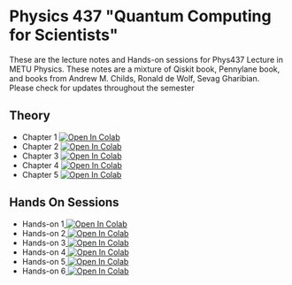 # Physics 437 "Quantum Computing for Scientists" 
These are the lecture notes and Hands-on sessions for Phys437 Lecture in METU Physics. These notes are a mixture of Qiskit book, Pennylane book, and books from Andrew M. Childs, Ronald de Wolf, Sevag Gharibian.  
Please check for updates throughout the semester
## Theory 
* Chapter 1 <a target="_blank" href="https://colab.research.google.com/github/osbama/Phys437/blob/main/Theory/Ch1.ipynb"><img src="https://colab.research.google.com/assets/colab-badge.svg" alt="Open In Colab"/></a>
* Chapter 2 <a target="_blank" href="https://colab.research.google.com/github/osbama/Phys437/blob/main/Theory/Ch2.ipynb"><img src="https://colab.research.google.com/assets/colab-badge.svg" alt="Open In Colab"/></a>
* Chapter 3 <a target="_blank" href="https://colab.research.google.com/github/osbama/Phys437/blob/main/Theory/Ch3.ipynb"><img src="https://colab.research.google.com/assets/colab-badge.svg" alt="Open In Colab"/></a>
* Chapter 4 <a target="_blank" href="https://colab.research.google.com/github/osbama/Phys437/blob/main/Theory/Ch4.ipynb"><img src="https://colab.research.google.com/assets/colab-badge.svg" alt="Open In Colab"/></a>
* Chapter 5 <a target="_blank" href="https://colab.research.google.com/github/osbama/Phys437/blob/main/Theory/Ch5.ipynb"><img src="https://colab.research.google.com/assets/colab-badge.svg" alt="Open In Colab"/></a>

## Hands On Sessions
* Hands-on 1<a target="_blank" href="https://colab.research.google.com/github/osbama/Phys437/blob/main/Hands-On/Hands_on_1.ipynb"> <img src="https://colab.research.google.com/assets/colab-badge.svg" alt="Open In Colab"/></a>
* Hands-on 2<a target="_blank" href="https://colab.research.google.com/github/osbama/Phys437/blob/main/Hands-On/Hands_on_2.ipynb"> <img src="https://colab.research.google.com/assets/colab-badge.svg" alt="Open In Colab"/></a>
* Hands-on 3<a target="_blank" href="https://colab.research.google.com/github/osbama/Phys437/blob/main/Hands-On/Hands_on_3.ipynb"> <img src="https://colab.research.google.com/assets/colab-badge.svg" alt="Open In Colab"/></a>
* Hands-on 4<a target="_blank" href="https://colab.research.google.com/github/osbama/Phys437/blob/main/Hands-On/Hands_on_4.ipynb"> <img src="https://colab.research.google.com/assets/colab-badge.svg" alt="Open In Colab"/></a>
* Hands-on 5<a target="_blank" href="https://colab.research.google.com/github/osbama/Phys437/blob/main/Hands-On/Hands_on_5.ipynb"> <img src="https://colab.research.google.com/assets/colab-badge.svg" alt="Open In Colab"/></a>
* Hands-on 6<a target="_blank" href="https://colab.research.google.com/github/osbama/Phys437/blob/main/Hands-On/Hands_on_6.ipynb"> <img src="https://colab.research.google.com/assets/colab-badge.svg" alt="Open In Colab"/></a>
